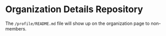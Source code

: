 # Organization Details Repository

The `/profile/README.md` file will show up on the organization page to non-members.
